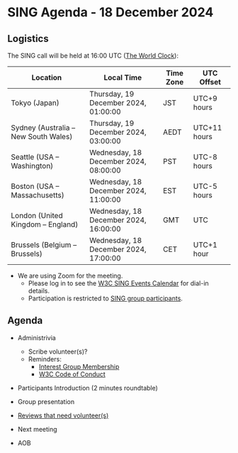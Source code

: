 # SING Agenda - 18 December 2024

## Logistics

The SING call will be held at 16:00 UTC ([The World Clock](https://www.timeanddate.com/worldclock/meetingdetails.html?year=2024&month=12&day=18&hour=16&min=0&sec=0&p1=248&p2=240&p3=234&p4=43&p5=136&p6=48)):

| Location                       | Local Time                             | Time Zone | UTC Offset     |
|--------------------------------|-----------------------------------------|-----------|----------------|
| Tokyo (Japan)                  | Thursday, 19 December 2024, 01:00:00    | JST       | UTC+9 hours    |
| Sydney (Australia – New South Wales) | Thursday, 19 December 2024, 03:00:00    | AEDT      | UTC+11 hours   |
| Seattle (USA – Washington)     | Wednesday, 18 December 2024, 08:00:00   | PST       | UTC-8 hours    |
| Boston (USA – Massachusetts)   | Wednesday, 18 December 2024, 11:00:00   | EST       | UTC-5 hours    |
| London (United Kingdom – England) | Wednesday, 18 December 2024, 16:00:00   | GMT       | UTC            |
| Brussels (Belgium – Brussels)  | Wednesday, 18 December 2024, 17:00:00   | CET       | UTC+1 hour     |


* We are using Zoom for the meeting.
    * Please log in to see the [W3C SING Events Calendar](https://www.w3.org/groups/ig/security/calendar/) for dial-in details. 
    * Participation is restricted to [SING group participants](https://www.w3.org/groups/wg/fedid/participants/).
<!-- * Minutes will be taken in []().-->


## Agenda

* Administrivia
  * Scribe volunteer(s)?
  * Reminders: 
     * [Interest Group Membership](https://www.w3.org/groups/ig/security/)
     * [W3C Code of Conduct](https://www.w3.org/policies/code-of-conduct/)

* Participants Introduction (2 minutes roundtable)
* Group presentation
* [Reviews that need volunteer(s)](https://github.com/w3c/security-request/issues?q=is%3Aissue+is%3Aopen+no%3Aassignee+)
* Next meeting

* AOB
 
